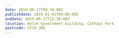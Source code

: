 ```yaml
---
date: 2019-08-27T09:30:00Z
publishdate: 2019-01-01T09:00:00Z
enddate: 2019-08-27T12:30:00Z 
location: Welsh Government building, Cathays Park
postcode: CF10 3NQ
---
```


